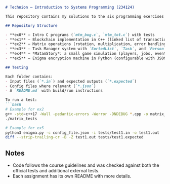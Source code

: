 ````markdown
# Technion – Introduction to Systems Programming (234124)

This repository contains my solutions to the six programming exercises (ex0–ex5) from the Technion course *Introduction to Systems Programming (Matam)*.

## Repository Structure

- **ex0** – Intro C programs (`mtm_bug.c`, `mtm_tot.c`) with tests  
- **ex1** – Blockchain implementation in C++ (linked list of transactions)  
- **ex2** – Matrix operations (rotation, multiplication, error handling)  
- **ex3** – Task Manager system with `SortedList`, `Task`, and `Person` classes  
- **ex4** – *MatamStory*: a small game simulation (players, jobs, events, event factory)  
- **ex5** – Enigma encryption machine in Python (configurable with JSON, input/output tests)

## Testing

Each folder contains:
- Input files (`*.in`) and expected outputs (`*.expected`)  
- Config files where relevant (`*.json`)  
- A `README.md` with build/run instructions

To run a test:
```bash
# Example for ex2
g++ -std=c++17 -Wall -pedantic-errors -Werror -DNDEBUG *.cpp -o matrix_tests
./matrix_tests
````

```bash
# Example for ex5
python3 enigma.py -c config_file.json -i tests/test1.in -o test1.out
diff --strip-trailing-cr -B -Z test1.out tests/test1.expected
```

## Notes

* Code follows the course guidelines and was checked against both the official tests and additional external tests.
* Each assignment has its own README with more details.